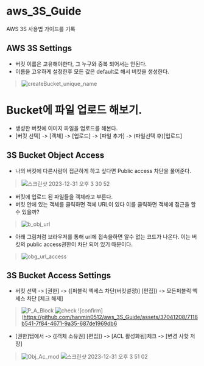 # aws_3S_Guide
AWS 3S 사용법 가이드를 기록

## AWS 3S Settings
- 버킷 이름은 고유해야한다, 그 누구와 중복 되어서는 안된다.
- 이름을 고유하게 설정한후 모든 값은 default로 해서 버킷을 생성한다. 
> ![createBucket_unique_name](https://github.com/hanmin0512/aws_3S_Guide/assets/37041208/9300b55d-9d5e-4fca-b581-596a7036bd0a)

# Bucket에 파일 업로드 해보기.
- 생성한 버킷에 이미지 파일을 업로드를 해본다.
- [버킷 선택] -> [객체] -> [업로드] -> [파일 추가] -> (파일선택 후)[업로드]

## 3S Bucket Object Access
- 나의 버킷에 다른사람이 접근하게 하고 싶다면 Public access 차단을 풀어준다.
> ![스크린샷 2023-12-31 오후 3 30 52](https://github.com/hanmin0512/aws_3S_Guide/assets/37041208/6cc100b2-1f5d-498a-b3e9-362bf89a4e84)

- 버킷에 업로드 된 파일들을 객체라고 부른다.
- 버킷 안에 있는 객체를 클릭하면 객체 URL이 있다 이를 클릭하면 객체에 접근을 할 수 있을까?
> ![b_obj_url](https://github.com/hanmin0512/aws_3S_Guide/assets/37041208/51d863ab-ffba-477d-9be1-bb219a562d03)

- 아래 그림처럼 브라우저를 통해 url에 접속을하면 알수 없는 코드가 나온다. 이는 버킷의 public access권한이 차단 되어 있기 때문이다.
> ![obg_url_access](https://github.com/hanmin0512/aws_3S_Guide/assets/37041208/7f80acc4-0a3b-4d98-8960-4e4656c9807e)


## 3S Bucket Access Settings
- 버킷 선택 -> [권한] -> {[퍼블릭 엑세스 차단(버킷설정)] [편집]} -> 모든퍼블릭 엑세스 차단 [체크 해제]
> ![P_A_Block](https://github.com/hanmin0512/aws_3S_Guide/assets/37041208/26772692-28c5-402b-b5f0-c555fc0d2649)
> ![check](https://github.com/hanmin0512/aws_3S_Guide/assets/37041208/2dacde93-5100-44bd-b762-e242d01dae77)
> ![confirm](https://github.com/hanmin0512/aws_3S_Guide/assets/37041208/7118b541-7f84-4671-9a35-687de1969db6

- [권한]탭에서 -> {[객체 소유권] [편집]} -> [ACL 활성화됨]체크 -> [변경 사핮 저장]
> ![Obj_Ac_mod](https://github.com/hanmin0512/aws_3S_Guide/assets/37041208/be7576ce-9552-407e-bac4-0310598a6e16)
> ![스크린샷 2023-12-31 오후 3 51 02](https://github.com/hanmin0512/aws_3S_Guide/assets/37041208/73c00212-9697-4bdd-b398-348f8dcb2d33)


